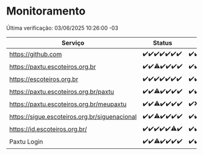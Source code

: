 # Monitoramento

Última verificação: 03/06/2025 10:26:00 -03

|Serviço|Status|Últimas 24h|
|---|---|---|
|https://github.com|<span title="2025-05-27: OK=23">✔️</span><span title="2025-05-28: OK=23">✔️</span><span title="2025-05-29: OK=23">✔️</span><span title="2025-05-30: OK=23">✔️</span><span title="2025-05-31: OK=23">✔️</span><span title="2025-06-01: OK=22">✔️</span><span title="2025-06-02: OK=13">✔️</span>|<span title="02/06/2025 11:10:00 -03 : 200">✔️</span><span title="02/06/2025 12:10:00 -03 : 200">✔️</span><span title="02/06/2025 13:12:00 -03 : 200">✔️</span><span title="02/06/2025 14:09:00 -03 : 200">✔️</span><span title="02/06/2025 15:13:00 -03 : 200">✔️</span><span title="02/06/2025 16:07:00 -03 : 200">✔️</span><span title="02/06/2025 17:10:00 -03 : 200">✔️</span><span title="02/06/2025 18:08:00 -03 : 200">✔️</span><span title="02/06/2025 19:09:00 -03 : 200">✔️</span><span title="02/06/2025 20:09:00 -03 : 200">✔️</span><span title="02/06/2025 21:49:00 -03 : 200">✔️</span><span title="02/06/2025 23:38:00 -03 : 200">✔️</span><span title="03/06/2025 00:39:00 -03 : 200">✔️</span><span title="03/06/2025 01:16:00 -03 : 200">✔️</span><span title="03/06/2025 02:10:00 -03 : 200">✔️</span><span title="03/06/2025 03:14:00 -03 : 200">✔️</span><span title="03/06/2025 04:10:00 -03 : 200">✔️</span><span title="03/06/2025 05:14:00 -03 : 200">✔️</span><span title="03/06/2025 06:10:00 -03 : 200">✔️</span><span title="03/06/2025 07:10:00 -03 : 200">✔️</span><span title="03/06/2025 08:08:00 -03 : 200">✔️</span><span title="03/06/2025 09:18:00 -03 : 200">✔️</span><span title="03/06/2025 10:26:00 -03 : 200">✔️</span>|
|https://paxtu.escoteiros.org.br|<span title="2025-05-27: OK=23">✔️</span><span title="2025-05-28: OK=23">✔️</span><span title="2025-05-29: OK=22, Falhas=1">⚠️</span><span title="2025-05-30: OK=23">✔️</span><span title="2025-05-31: OK=23">✔️</span><span title="2025-06-01: OK=22">✔️</span><span title="2025-06-02: OK=13">✔️</span>|<span title="02/06/2025 11:10:00 -03 : 200">✔️</span><span title="02/06/2025 12:10:00 -03 : 200">✔️</span><span title="02/06/2025 13:12:00 -03 : 200">✔️</span><span title="02/06/2025 14:09:00 -03 : 200">✔️</span><span title="02/06/2025 15:13:00 -03 : 200">✔️</span><span title="02/06/2025 16:07:00 -03 : 200">✔️</span><span title="02/06/2025 17:10:00 -03 : 200">✔️</span><span title="02/06/2025 18:08:00 -03 : 200">✔️</span><span title="02/06/2025 19:09:00 -03 : 200">✔️</span><span title="02/06/2025 20:09:00 -03 : 200">✔️</span><span title="02/06/2025 21:49:00 -03 : 200">✔️</span><span title="02/06/2025 23:38:00 -03 : 200">✔️</span><span title="03/06/2025 00:39:00 -03 : 200">✔️</span><span title="03/06/2025 01:16:00 -03 : 200">✔️</span><span title="03/06/2025 02:10:00 -03 : 200">✔️</span><span title="03/06/2025 03:14:00 -03 : 200">✔️</span><span title="03/06/2025 04:10:00 -03 : 200">✔️</span><span title="03/06/2025 05:14:00 -03 : 200">✔️</span><span title="03/06/2025 06:10:00 -03 : 200">✔️</span><span title="03/06/2025 07:10:00 -03 : 200">✔️</span><span title="03/06/2025 08:08:00 -03 : 200">✔️</span><span title="03/06/2025 09:18:00 -03 : 200">✔️</span><span title="03/06/2025 10:26:00 -03 : 200">✔️</span>|
|https://escoteiros.org.br|<span title="2025-05-27: OK=23">✔️</span><span title="2025-05-28: OK=23">✔️</span><span title="2025-05-29: OK=23">✔️</span><span title="2025-05-30: OK=23">✔️</span><span title="2025-05-31: OK=23">✔️</span><span title="2025-06-01: OK=22">✔️</span><span title="2025-06-02: OK=13">✔️</span>|<span title="02/06/2025 11:10:00 -03 : 200">✔️</span><span title="02/06/2025 12:10:00 -03 : 200">✔️</span><span title="02/06/2025 13:12:00 -03 : 200">✔️</span><span title="02/06/2025 14:09:00 -03 : 200">✔️</span><span title="02/06/2025 15:13:00 -03 : 200">✔️</span><span title="02/06/2025 16:07:00 -03 : 200">✔️</span><span title="02/06/2025 17:10:00 -03 : 200">✔️</span><span title="02/06/2025 18:08:00 -03 : 200">✔️</span><span title="02/06/2025 19:09:00 -03 : 200">✔️</span><span title="02/06/2025 20:09:00 -03 : 200">✔️</span><span title="02/06/2025 21:49:00 -03 : 200">✔️</span><span title="02/06/2025 23:38:00 -03 : 200">✔️</span><span title="03/06/2025 00:39:00 -03 : 200">✔️</span><span title="03/06/2025 01:16:00 -03 : 200">✔️</span><span title="03/06/2025 02:10:00 -03 : 200">✔️</span><span title="03/06/2025 03:14:00 -03 : 200">✔️</span><span title="03/06/2025 04:10:00 -03 : 200">✔️</span><span title="03/06/2025 05:14:00 -03 : 200">✔️</span><span title="03/06/2025 06:10:00 -03 : 200">✔️</span><span title="03/06/2025 07:10:00 -03 : 200">✔️</span><span title="03/06/2025 08:08:00 -03 : 200">✔️</span><span title="03/06/2025 09:18:00 -03 : 200">✔️</span><span title="03/06/2025 10:26:00 -03 : 200">✔️</span>|
|https://paxtu.escoteiros.org.br/paxtu|<span title="2025-05-27: OK=23">✔️</span><span title="2025-05-28: OK=23">✔️</span><span title="2025-05-29: OK=22, Falhas=1">⚠️</span><span title="2025-05-30: OK=23">✔️</span><span title="2025-05-31: OK=23">✔️</span><span title="2025-06-01: OK=22">✔️</span><span title="2025-06-02: OK=13">✔️</span>|<span title="02/06/2025 11:10:00 -03 : 200">✔️</span><span title="02/06/2025 12:10:00 -03 : 200">✔️</span><span title="02/06/2025 13:12:00 -03 : 200">✔️</span><span title="02/06/2025 14:09:00 -03 : 200">✔️</span><span title="02/06/2025 15:13:00 -03 : 200">✔️</span><span title="02/06/2025 16:07:00 -03 : 200">✔️</span><span title="02/06/2025 17:10:00 -03 : 0">❌</span><span title="02/06/2025 18:08:00 -03 : 200">✔️</span><span title="02/06/2025 19:09:00 -03 : 200">✔️</span><span title="02/06/2025 20:09:00 -03 : 200">✔️</span><span title="02/06/2025 21:49:00 -03 : 200">✔️</span><span title="02/06/2025 23:38:00 -03 : 200">✔️</span><span title="03/06/2025 00:39:00 -03 : 200">✔️</span><span title="03/06/2025 01:16:00 -03 : 200">✔️</span><span title="03/06/2025 02:10:00 -03 : 200">✔️</span><span title="03/06/2025 03:14:00 -03 : 200">✔️</span><span title="03/06/2025 04:10:00 -03 : 200">✔️</span><span title="03/06/2025 05:14:00 -03 : 200">✔️</span><span title="03/06/2025 06:10:00 -03 : 200">✔️</span><span title="03/06/2025 07:10:00 -03 : 200">✔️</span><span title="03/06/2025 08:08:00 -03 : 200">✔️</span><span title="03/06/2025 09:18:00 -03 : 200">✔️</span><span title="03/06/2025 10:26:00 -03 : 200">✔️</span>|
|https://paxtu.escoteiros.org.br/meupaxtu|<span title="2025-05-27: OK=23">✔️</span><span title="2025-05-28: OK=23">✔️</span><span title="2025-05-29: OK=22, Falhas=1">⚠️</span><span title="2025-05-30: OK=23">✔️</span><span title="2025-05-31: OK=23">✔️</span><span title="2025-06-01: OK=22">✔️</span><span title="2025-06-02: OK=13">✔️</span>|<span title="02/06/2025 11:10:00 -03 : 200">✔️</span><span title="02/06/2025 12:10:00 -03 : 0">❌</span><span title="02/06/2025 13:12:00 -03 : 200">✔️</span><span title="02/06/2025 14:09:00 -03 : 200">✔️</span><span title="02/06/2025 15:13:00 -03 : 200">✔️</span><span title="02/06/2025 16:07:00 -03 : 200">✔️</span><span title="02/06/2025 17:10:00 -03 : 0">❌</span><span title="02/06/2025 18:08:00 -03 : 200">✔️</span><span title="02/06/2025 19:09:00 -03 : 200">✔️</span><span title="02/06/2025 20:09:00 -03 : 200">✔️</span><span title="02/06/2025 21:49:00 -03 : 200">✔️</span><span title="02/06/2025 23:38:00 -03 : 200">✔️</span><span title="03/06/2025 00:39:00 -03 : 200">✔️</span><span title="03/06/2025 01:16:00 -03 : 200">✔️</span><span title="03/06/2025 02:10:00 -03 : 200">✔️</span><span title="03/06/2025 03:14:00 -03 : 200">✔️</span><span title="03/06/2025 04:10:00 -03 : 200">✔️</span><span title="03/06/2025 05:14:00 -03 : 200">✔️</span><span title="03/06/2025 06:10:00 -03 : 200">✔️</span><span title="03/06/2025 07:10:00 -03 : 200">✔️</span><span title="03/06/2025 08:08:00 -03 : 200">✔️</span><span title="03/06/2025 09:18:00 -03 : 200">✔️</span><span title="03/06/2025 10:26:00 -03 : 200">✔️</span>|
|https://sigue.escoteiros.org.br/siguenacional|<span title="2025-05-27: OK=23">✔️</span><span title="2025-05-28: OK=23">✔️</span><span title="2025-05-29: OK=22, Falhas=1">⚠️</span><span title="2025-05-30: OK=23">✔️</span><span title="2025-05-31: OK=23">✔️</span><span title="2025-06-01: OK=22">✔️</span><span title="2025-06-02: OK=13">✔️</span>|<span title="02/06/2025 11:10:00 -03 : 200">✔️</span><span title="02/06/2025 12:10:00 -03 : 200">✔️</span><span title="02/06/2025 13:12:00 -03 : 200">✔️</span><span title="02/06/2025 14:09:00 -03 : 200">✔️</span><span title="02/06/2025 15:13:00 -03 : 200">✔️</span><span title="02/06/2025 16:07:00 -03 : 200">✔️</span><span title="02/06/2025 17:10:00 -03 : 200">✔️</span><span title="02/06/2025 18:08:00 -03 : 200">✔️</span><span title="02/06/2025 19:09:00 -03 : 200">✔️</span><span title="02/06/2025 20:09:00 -03 : 200">✔️</span><span title="02/06/2025 21:49:00 -03 : 200">✔️</span><span title="02/06/2025 23:38:00 -03 : 200">✔️</span><span title="03/06/2025 00:39:00 -03 : 200">✔️</span><span title="03/06/2025 01:16:00 -03 : 200">✔️</span><span title="03/06/2025 02:10:00 -03 : 200">✔️</span><span title="03/06/2025 03:14:00 -03 : 200">✔️</span><span title="03/06/2025 04:10:00 -03 : 200">✔️</span><span title="03/06/2025 05:14:00 -03 : 200">✔️</span><span title="03/06/2025 06:10:00 -03 : 200">✔️</span><span title="03/06/2025 07:10:00 -03 : 200">✔️</span><span title="03/06/2025 08:08:00 -03 : 200">✔️</span><span title="03/06/2025 09:18:00 -03 : 200">✔️</span><span title="03/06/2025 10:26:00 -03 : 200">✔️</span>|
|https://id.escoteiros.org.br/|<span title="2025-05-27: OK=23">✔️</span><span title="2025-05-28: OK=23">✔️</span><span title="2025-05-29: OK=23">✔️</span><span title="2025-05-30: OK=23">✔️</span><span title="2025-05-31: OK=23">✔️</span><span title="2025-06-01: OK=21, Falhas=1">⚠️</span><span title="2025-06-02: OK=13">✔️</span>|<span title="02/06/2025 11:10:00 -03 : 200">✔️</span><span title="02/06/2025 12:10:00 -03 : 200">✔️</span><span title="02/06/2025 13:12:00 -03 : 200">✔️</span><span title="02/06/2025 14:09:00 -03 : 200">✔️</span><span title="02/06/2025 15:13:00 -03 : 200">✔️</span><span title="02/06/2025 16:07:00 -03 : 200">✔️</span><span title="02/06/2025 17:10:00 -03 : 200">✔️</span><span title="02/06/2025 18:08:00 -03 : 200">✔️</span><span title="02/06/2025 19:09:00 -03 : 200">✔️</span><span title="02/06/2025 20:09:00 -03 : 200">✔️</span><span title="02/06/2025 21:49:00 -03 : 200">✔️</span><span title="02/06/2025 23:38:00 -03 : 200">✔️</span><span title="03/06/2025 00:39:00 -03 : 200">✔️</span><span title="03/06/2025 01:16:00 -03 : 200">✔️</span><span title="03/06/2025 02:10:00 -03 : 200">✔️</span><span title="03/06/2025 03:14:00 -03 : 200">✔️</span><span title="03/06/2025 04:10:00 -03 : 200">✔️</span><span title="03/06/2025 05:14:00 -03 : 200">✔️</span><span title="03/06/2025 06:11:00 -03 : 200">✔️</span><span title="03/06/2025 07:10:00 -03 : 200">✔️</span><span title="03/06/2025 08:08:00 -03 : 200">✔️</span><span title="03/06/2025 09:18:00 -03 : 200">✔️</span><span title="03/06/2025 10:26:00 -03 : 200">✔️</span>|
|Paxtu Login|<span title="2025-05-27: OK=23">✔️</span><span title="2025-05-28: OK=23">✔️</span><span title="2025-05-29: OK=22, Falhas=1">⚠️</span><span title="2025-05-30: OK=23">✔️</span><span title="2025-05-31: OK=23">✔️</span><span title="2025-06-01: OK=22">✔️</span><span title="2025-06-02: OK=13">✔️</span>|<span title="02/06/2025 11:10:00 -03 : 200">✔️</span><span title="02/06/2025 12:10:00 -03 : 200">✔️</span><span title="02/06/2025 13:12:00 -03 : 200">✔️</span><span title="02/06/2025 14:09:00 -03 : 200">✔️</span><span title="02/06/2025 15:13:00 -03 : 200">✔️</span><span title="02/06/2025 16:07:00 -03 : 200">✔️</span><span title="02/06/2025 17:10:00 -03 : 200">✔️</span><span title="02/06/2025 18:08:00 -03 : 200">✔️</span><span title="02/06/2025 19:09:00 -03 : 200">✔️</span><span title="02/06/2025 20:09:00 -03 : 200">✔️</span><span title="02/06/2025 21:49:00 -03 : 200">✔️</span><span title="02/06/2025 23:38:00 -03 : 200">✔️</span><span title="03/06/2025 00:39:00 -03 : 200">✔️</span><span title="03/06/2025 01:16:00 -03 : 200">✔️</span><span title="03/06/2025 02:10:00 -03 : 200">✔️</span><span title="03/06/2025 03:14:00 -03 : 200">✔️</span><span title="03/06/2025 04:10:00 -03 : 200">✔️</span><span title="03/06/2025 05:14:00 -03 : 200">✔️</span><span title="03/06/2025 06:11:00 -03 : 200">✔️</span><span title="03/06/2025 07:10:00 -03 : 200">✔️</span><span title="03/06/2025 08:08:00 -03 : 200">✔️</span><span title="03/06/2025 09:18:00 -03 : 200">✔️</span><span title="03/06/2025 10:26:00 -03 : 200">✔️</span>|
